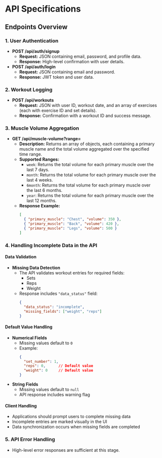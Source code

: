 # API Specifications

## Endpoints Overview

### 1. User Authentication
- **POST /api/auth/signup**
  - **Request:** JSON containing email, password, and profile data.
  - **Response:** High-level confirmation with user details.
- **POST /api/auth/login**
  - **Request:** JSON containing email and password.
  - **Response:** JWT token and user data.

### 2. Workout Logging
- **POST /api/workouts**
  - **Request:** JSON with user ID, workout date, and an array of exercises (each with exercise ID and set details).
  - **Response:** Confirmation with a workout ID and success message.

### 3. Muscle Volume Aggregation
- **GET /api/muscle-volume?range=<range>**
  - **Description:** Returns an array of objects, each containing a primary muscle name and the total volume aggregated over the specified time range.
  - **Supported Ranges:**
    - `week`: Returns the total volume for each primary muscle over the last 7 days.
    - `month`: Returns the total volume for each primary muscle over the last 4 weeks.
    - `6month`: Returns the total volume for each primary muscle over the last 6 months.
    - `year`: Returns the total volume for each primary muscle over the last 12 months.
  - **Response Example:**
    ```json
    [
      { "primary_muscle": "Chest", "volume": 350 },
      { "primary_muscle": "Back", "volume": 420 },
      { "primary_muscle": "Legs", "volume": 500 }
    ]
    ```


### 4. Handling Incomplete Data in the API

#### Data Validation
- **Missing Data Detection**
  - The API validates workout entries for required fields:
    - Sets
    - Reps
    - Weight
  - Response includes `"data_status"` field:
    ```json
    {
      "data_status": "incomplete",
      "missing_fields": ["weight", "reps"]
    }
    ```

#### Default Value Handling
- **Numerical Fields**
  - Missing values default to `0`
  - Example:
    ```json
    {
      "set_number": 1,
      "reps": 0,      // Default value
      "weight": 0     // Default value
    }
    ```
- **String Fields**
  - Missing values default to `null`
  - API response includes warning flag

#### Client Handling
- Applications should prompt users to complete missing data
- Incomplete entries are marked visually in the UI
- Data synchronization occurs when missing fields are completed

### 5. API Error Handling
- High-level error responses are sufficient at this stage.